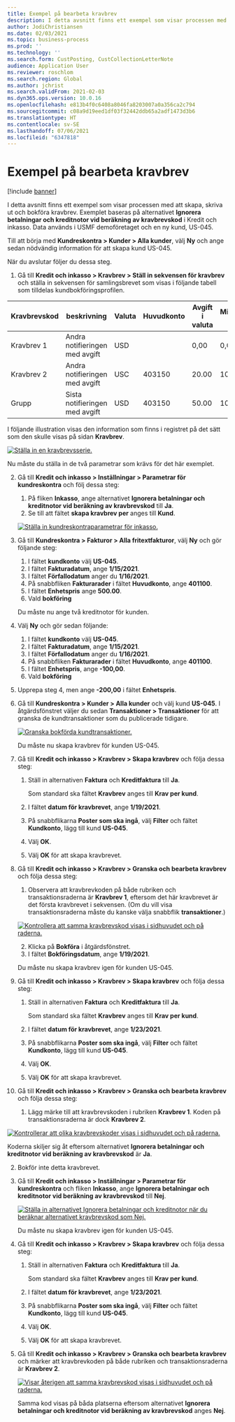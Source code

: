 ```yaml
---
title: Exempel på bearbeta kravbrev
description: I detta avsnitt finns ett exempel som visar processen med att skapa, skriva ut och bokföra kravbrev.
author: JodiChristiansen
ms.date: 02/03/2021
ms.topic: business-process
ms.prod: ''
ms.technology: ''
ms.search.form: CustPosting, CustCollectionLetterNote
audience: Application User
ms.reviewer: roschlom
ms.search.region: Global
ms.author: jchrist
ms.search.validFrom: 2021-02-03
ms.dyn365.ops.version: 10.0.16
ms.openlocfilehash: e813b4f0c6408a8046fa8203007a0a356ca2c794
ms.sourcegitcommit: c08a9d19eed1df03f32442ddb65a2adf1473d3b6
ms.translationtype: HT
ms.contentlocale: sv-SE
ms.lasthandoff: 07/06/2021
ms.locfileid: "6347818"
---
```

# <a name="process-collection-letters-example"></a>Exempel på bearbeta kravbrev

[!include [banner](../../includes/banner.md)]

I detta avsnitt finns ett exempel som visar processen med att skapa, skriva ut och bokföra kravbrev. Exemplet baseras på alternativet **Ignorera betalningar och kreditnotor vid beräkning av kravbrevskod** i Kredit och inkasso. Data används i USMF demoföretaget och en ny kund, US-045.

Till att börja med **Kundreskontra \> Kunder \> Alla kunder**, välj **Ny** och ange sedan nödvändig information för att skapa kund US-045.

När du avslutar följer du dessa steg.

1. Gå till **Kredit och inkasso \> Kravbrev \> Ställ in sekvensen för kravbrev** och ställa in sekvensen för samlingsbrevet som visas i följande tabell som tilldelas kundbokföringsprofilen.

|     Kravbrevskod      |     beskrivning                           |     Valuta      |     Huvudkonto        |     Avgift i valuta     |     Minimum över        |     Dagar block      |
|---------------------------------  |---------------------------------------    |-----------------  |-----------------------    |-------------------------- |-----------------------    |---------------------  |
|     Kravbrev 1         |     Andra notifieringen med avgift        |     USD           |                           |     0,00                  |     0,00                  |     2                 |
|     Kravbrev 2         |     Andra notifieringen med avgift        |     USC           |     403150                |     20.00                 |     10,00                 |     3                 |
|     Grupp                    |     Sista notifieringen med avgift         |     USD           |     403150                |     50.00                 |     100.00                |     15                |

I följande illustration visas den information som finns i registret på det sätt som den skulle visas på sidan **Kravbrev**. 

[![Ställa in en kravbrevsserie.](./media/Ignore-payments-creditmemos-1.PNG)](./media/Ignore-payments-creditmemos-1.PNG)

 Nu måste du ställa in de två parametrar som krävs för det här exemplet.

2. Gå till **Kredit och inkasso \> Inställningar \> Parametrar för kundreskontra** och följ dessa steg:

    1. På fliken **Inkasso**, ange alternativet **Ignorera betalningar och kreditnotor vid beräkning av kravbrevskod** till **Ja**.
    2. Se till att fältet **skapa kravbrev per** anges till **Kund**.

    [![Ställa in kundreskontraparametrar för inkasso.](./media/Ignore-payments-creditmemos-2.PNG)](./media/Ignore-payments-creditmemos-2.PNG)

3. Gå till **Kundreskontra \> Fakturor \> Alla fritextfakturor**, välj **Ny** och gör följande steg:

    1. I fältet **kundkonto** välj **US-045**.
    2. I fältet **Fakturadatum**, ange **1/15/2021**.
    3. I fältet **Förfallodatum** anger du **1/16/2021**.
    4. På snabbfliken **Fakturarader** i fältet **Huvudkonto**, ange **401100**.
    5. I fältet **Enhetspris** ange **500.00**.
    6. Vald **bokföring**

    Du måste nu ange två kreditnotor för kunden.

4. Välj **Ny** och gör sedan följande:

    1. I fältet **kundkonto** välj **US-045**.
    2. I fältet **Fakturadatum**, ange **1/15/2021**.
    3. I fältet **Förfallodatum** anger du **1/16/2021**.
    4. På snabbfliken **Fakturarader** i fältet **Huvudkonto**, ange **401100**.
    5. I fältet **Enhetspris**, ange **-100,00**.
    6. Vald **bokföring**

5. Upprepa steg 4, men ange **-200,00** i fältet **Enhetspris**.
6. Gå till **Kundreskontra \> Kunder \> Alla kunder** och välj kund **US-045**. I åtgärdsfönstret väljer du sedan **Transaktioner \> Transaktioner** för att granska de kundtransaktioner som du publicerade tidigare.

    [![Granska bokförda kundtransaktioner.](./media/Ignore-payments-creditmemos-3.PNG)](./media/Ignore-payments-creditmemos-3.PNG)

    Du måste nu skapa kravbrev för kunden US-045.

7. Gå till **Kredit och inkasso \> Kravbrev \> Skapa kravbrev** och följa dessa steg:

    1. Ställ in alternativen **Faktura** och **Kreditfaktura** till **Ja**.

        Som standard ska fältet **Kravbrev** anges till **Krav per kund**.

    2. I fältet **datum för kravbrevet**, ange **1/19/2021**.
    3. På snabbflikarna **Poster som ska ingå**, välj **Filter** och fältet **Kundkonto**, lägg till kund **US-045**.
    4. Välj **OK**.
    5. Välj **OK** för att skapa kravbrevet.

8. Gå till **Kredit och inkasso \> Kravbrev \> Granska och bearbeta kravbrev** och följa dessa steg:

    1. Observera att kravbrevkoden på både rubriken och transaktionsraderna är **Kravbrev 1**, eftersom det här kravbrevet är det första kravbrevet i sekvensen. (Om du vill visa transaktionsraderna måste du kanske välja snabbflik **transaktioner**.)

   [![Kontrollera att samma kravbrevskod visas i sidhuvudet och på raderna.](./media/Ignore-payments-creditmemos-4.PNG)](./media/Ignore-payments-creditmemos-4.PNG)

    2. Klicka på **Bokföra** i åtgärdsfönstret.
    3. I fältet **Bokföringsdatum**, ange **1/19/2021**.

    Du måste nu skapa kravbrev igen för kunden US-045.

9. Gå till **Kredit och inkasso \> Kravbrev \> Skapa kravbrev** och följa dessa steg:

    1. Ställ in alternativen **Faktura** och **Kreditfaktura** till **Ja**.

        Som standard ska fältet **Kravbrev** anges till **Krav per kund**.

    2. I fältet **datum för kravbrevet**, ange **1/23/2021**.
    3. På snabbflikarna **Poster som ska ingå**, välj **Filter** och fältet **Kundkonto**, lägg till kund **US-045**.
    4. Välj **OK**.
    5. Välj **OK** för att skapa kravbrevet.

10. Gå till **Kredit och inkasso \> Kravbrev \> Granska och bearbeta kravbrev** och följa dessa steg:

    1. Lägg märke till att kravbrevskoden i rubriken **Kravbrev 1**. Koden på transaktionsraderna är dock **Kravbrev 2**.

   [![Kontrollerar att olika kravbrevskoder visas i sidhuvudet och på raderna.](./media/Ignore-payments-creditmemos-5.PNG)](./media/Ignore-payments-creditmemos-5.PNG)

  Koderna skiljer sig åt eftersom alternativet **Ignorera betalningar och kreditnotor vid beräkning av kravbrevskod** är **Ja**.

  2. Bokför inte detta kravbrevet.

11. Gå till **Kredit och inkasso \> Inställningar \> Parametrar för kundreskontra** och fliken **Inkasso**, ange **Ignorera betalningar och kreditnotor vid beräkning av kravbrevskod** till **Nej**.

    [![Ställa in alternativet Ignorera betalningar och kreditnotor när du beräknar alternativet kravbrevskod som Nej.](./media/Ignore-payments-creditmemos-6.PNG)](./media/Ignore-payments-creditmemos-6.PNG)

    Du måste nu skapa kravbrev igen för kunden US-045.

12. Gå till **Kredit och inkasso \> Kravbrev \> Skapa kravbrev** och följa dessa steg:

    1. Ställ in alternativen **Faktura** och **Kreditfaktura** till **Ja**.

        Som standard ska fältet **Kravbrev** anges till **Krav per kund**.

    2. I fältet **datum för kravbrevet**, ange **1/23/2021**.
    3. På snabbflikarna **Poster som ska ingå**, välj **Filter** och fältet **Kundkonto**, lägg till kund **US-045**.
    4. Välj **OK**.
    5. Välj **OK** för att skapa kravbrevet.

13. Gå till **Kredit och inkasso \> Kravbrev \> Granska och bearbeta kravbrev** och märker att kravbrevkoden på både rubriken och transaktionsraderna är **Kravbrev 2**.

    [![Visar återigen att samma kravbrevskod visas i sidhuvudet och på raderna.](./media/Ignore-payments-creditmemos-7.PNG)](./media/Ignore-payments-creditmemos-7.PNG)

    Samma kod visas på båda platserna eftersom alternativet **Ignorera betalningar och kreditnotor vid beräkning av kravbrevskod** anges **Nej**.
